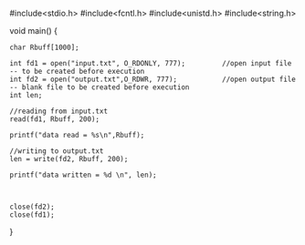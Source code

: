 #include<stdio.h>
#include<fcntl.h>
#include<unistd.h>
#include<string.h>

void main()
{

	char Rbuff[1000];

	int fd1 = open("input.txt", O_RDONLY, 777);			//open input file		-- to be created before execution
	int fd2 = open("output.txt",O_RDWR, 777);			//open output file		-- blank file to be created before execution
	int len;

	//reading from input.txt
	read(fd1, Rbuff, 200);

	printf("data read = %s\n",Rbuff);

	//writing to output.txt
	len = write(fd2, Rbuff, 200);

	printf("data written = %d \n", len);



	close(fd2);
	close(fd1);

}
